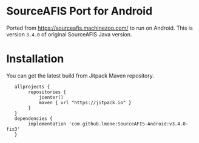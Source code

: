 # SourceAFIS Port for Android

Ported from https://sourceafis.machinezoo.com/ to run on Android. This is version `3.4.0` of original SourceAFIS Java version.

# Installation

You can get the latest build from Jitpack Maven repository.

```
   allprojects {
        repositories {
            jcenter()
            maven { url "https://jitpack.io" }
        }
   }
   dependencies {
        implementation 'com.github.lmone:SourceAFIS-Android:v3.4.0-fix3'   
   }
```
